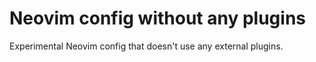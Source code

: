 # Neovim config without any plugins

Experimental Neovim config that doesn't use any external plugins.
